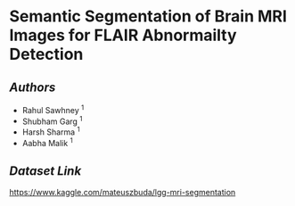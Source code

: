 # Semantic Segmentation of Brain MRI Images for FLAIR Abnormailty Detection  

## _Authors_
* Rahul Sawhney <sup>1</sup>
* Shubham Garg <sup>1</sup>
* Harsh Sharma <sup>1</sup>
* Aabha Malik <sup>1</sup>

## _Dataset Link_
https://www.kaggle.com/mateuszbuda/lgg-mri-segmentation
